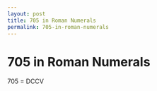 ```yaml
---
layout: post
title: 705 in Roman Numerals
permalink: 705-in-roman-numerals
---
```


# 705 in Roman Numerals

705 = DCCV
